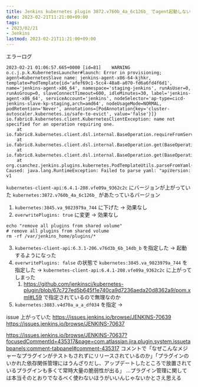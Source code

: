 ```yaml
---
title: Jenkins kubernetes plugin 3872.v760b_4a_6c126b_ でagent起動しない
date: 2023-02-21T11:21:00+09:00
tags:
- 2023/02/21
- Jenkins
lastmod: 2023-02-21T11:21:00+09:00
---
```


エラーログ

````
2023-02-21 01:06:57.665+0000 [id=81]	WARNING	o.c.j.p.k.KubernetesLauncher#launch: Error in provisioning; agent=KubernetesSlave name: jenkins-agent-x86-64-kjhkr, template=PodTemplate{id='afef69c1-5cc4-48a8-a070-fd6a6fd4f6d1', name='jenkins-agent-x86_64', namespace='staging-jenkins', runAsUser=0, runAsGroup=0, slaveConnectTimeout=600, idleMinutes=30, label='jenkins-agent-x86_64', serviceAccount='jenkins', nodeSelector='ap-type=cicd-jenkins-slave-kp-staging,arch=amd64', nodeUsageMode=NORMAL, podRetention='Never', annotations=[PodAnnotation{key='cluster-autoscaler.kubernetes.io/safe-to-evict', value='false'}]}
io.fabric8.kubernetes.client.KubernetesClientException: name not specified for an operation requiring one.
	at io.fabric8.kubernetes.client.dsl.internal.BaseOperation.requireFromServer(BaseOperation.java:182)
	at io.fabric8.kubernetes.client.dsl.internal.BaseOperation.get(BaseOperation.java:142)
	at io.fabric8.kubernetes.client.dsl.internal.BaseOperation.get(BaseOperation.java:93)
	at org.csanchez.jenkins.plugins.kubernetes.PodTemplateUtils.parseFromYaml(PodTemplateUtils.java:611)
Caused: java.lang.RuntimeException: Failed to parse yaml: "apiVersion: v1
````

`kubernetes-client-api:6.4.1-208.vfe09a_9362c2c` にバージョンが上がっていた
`kubernetes:3872.v760b_4a_6c126b_` があたっているバージョン

1. `kubernetes:3845.va_9823979a_744`  に下げた -> 効果なし
1. `overwritePlugins: true` に変更 -> 効果なし

````shell
echo "remove all plugins from shared volume"
# remove all plugins from shared volume
rm -rf /var/jenkins_home/plugins/*
````

3. `kubernetes-client-api:6.3.1-206.v76d3b_6b_14db_b` を指定した -> 起動するようになった
3. `overwritePlugins: false` の状態で `kubernetes:3845.va_9823979a_744` を指定した -> `kubernetes-client-api:6.4.1-208.vfe09a_9362c2c` に上がってしまった
   1. <https://github.com/jenkinsci/kubernetes-plugin/blob/67c727ed5b645f1e740ca9d7236aeda20d8362a9/pom.xml#L59> で指定されているので無理なのか
3. `kubernetes:3883.v4d70a_a_a_df034` を指定 -> 

issue 上がっていた
<https://issues.jenkins.io/browse/JENKINS-70639>
<https://issues.jenkins.io/browse/JENKINS-70637>

https://issues.jenkins.io/browse/JENKINS-70637?focusedCommentId=435317&page=com.atlassian.jira.plugin.system.issuetabpanels:comment-tabpanel#comment-435317
コメントで「なぜこんなメジャーなプラグインがテストもされずにリリースされているのか」「プラグインのいかれた依存関係管理にはうんざりだし、アップデートしたところで放置されているプラグインも多くて常時大量の脆弱性が出る」 …プラグイン管理に関しては本当そのとおりでなるべく使わないほうがいいんじゃないかとさえ思える
